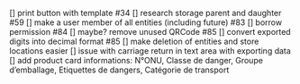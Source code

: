 [] print button with template #34
[] research storage parent and daughter #59
[] make a user member of all entities (including future) #83
[] borrow permission #84
[] maybe? remove unused QRCode #85
[] convert exported digits into decimal format #85
[] make deletion of entities and store locations easier
[] issue with carriage return in text area with exporting data
[] add product card informations: N°ONU, Classe de danger, Groupe d’emballage, Etiquettes de dangers, Catégorie de transport